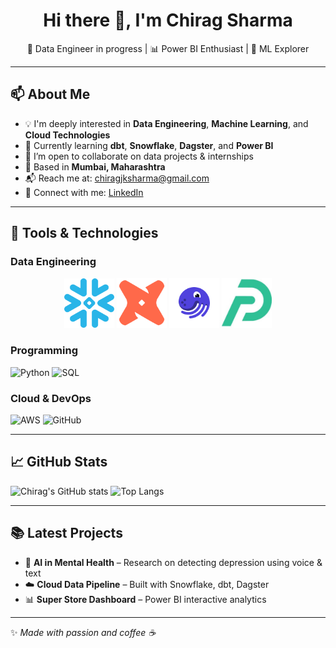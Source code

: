 <h1 align="center">Hi there 👋, I'm Chirag Sharma</h1>
<p align="center">
  🌟 Data Engineer in progress | 📊 Power BI Enthusiast | 🧠 ML Explorer
</p>

---

## 📫 About Me

- 💡 I'm deeply interested in **Data Engineering**, **Machine Learning**, and **Cloud Technologies**  
- 📘 Currently learning **dbt**, **Snowflake**, **Dagster**, and **Power BI**
- 💼 I’m open to collaborate on data projects & internships
- 📍 Based in **Mumbai, Maharashtra**
- 📬 Reach me at: [chiragjksharma@gmail.com](mailto:chiragjksharma@gmail.com)  
- 🔗 Connect with me: [LinkedIn](https://linkedin.com/in/cjks)  

---

## 🚀 Tools & Technologies

### Data Engineering  
<p align="center">
  <img src="https://github.com/Cjks108/snowdbtpj/blob/main/logo/snow.png" alt="Snowflake" width="80"/>
  <img src="https://github.com/Cjks108/snowdbtpj/blob/main/logo/dbt.png" alt="dbt" width="80"/>
  <img src="https://github.com/Cjks108/snowdbtpj/blob/main/logo/dagster.png" alt="Dagster" width="80"/>
  <img src="https://github.com/Cjks108/snowdbtpj/blob/main/logo/preset.jpg" alt="Preset" width="80"/>
</p>


### Programming  
![Python](https://img.shields.io/badge/Python-3776AB?style=for-the-badge&logo=python&logoColor=white)
![SQL](https://img.shields.io/badge/SQL-4479A1?style=for-the-badge&logo=postgresql&logoColor=white)

### Cloud & DevOps  
![AWS](https://img.shields.io/badge/AWS-FF9900?style=for-the-badge&logo=amazonaws&logoColor=white)
![GitHub](https://img.shields.io/badge/GitHub-181717?style=for-the-badge&logo=github)

---

## 📈 GitHub Stats
![Chirag's GitHub stats](https://github-readme-stats.vercel.app/api?username=Cjks108&show_icons=true&theme=github_dark)
![Top Langs](https://github-readme-stats.vercel.app/api/top-langs/?username=Cjks108&layout=compact&theme=github_dark)

---

## 📚 Latest Projects
- 🧠 **AI in Mental Health** – Research on detecting depression using voice & text
- ☁️ **Cloud Data Pipeline** – Built with Snowflake, dbt, Dagster
- 📊 **Super Store Dashboard** – Power BI interactive analytics

---

✨ *Made with passion and coffee ☕*

